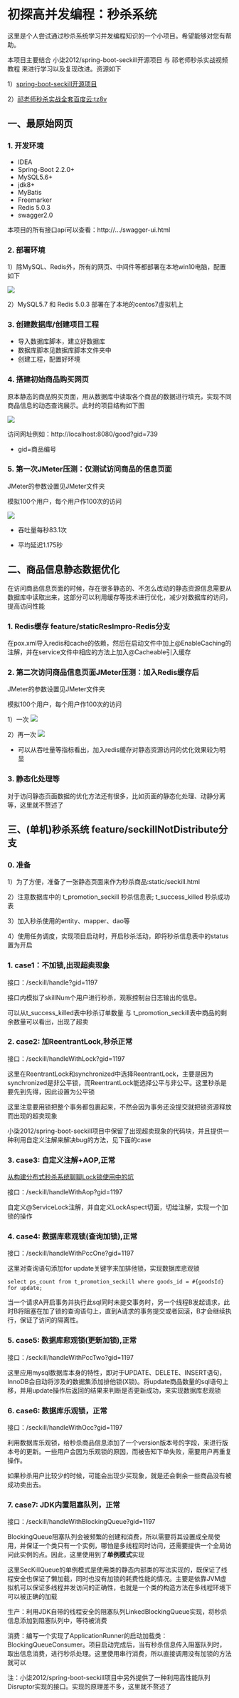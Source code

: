 # 初探高并发编程：秒杀系统

这里是个人尝试通过秒杀系统学习并发编程知识的一个小项目。希望能够对您有帮助。

本项目主要结合 小柒2012/spring-boot-seckill开源项目 与 祁老师秒杀实战视频教程 来进行学习以及复现改进。资源如下

1）[spring-boot-seckill开源项目](https://gitee.com/52itstyle/spring-boot-seckill)

2）[祁老师秒杀实战全套百度云:tz8v](https://pan.baidu.com/s/1XhHbPSLpoJYXx4WgkIlDzA)

## 一、最原始网页

### 1. 开发环境

- IDEA
- Spring-Boot 2.2.0+
- MySQL5.6+
- jdk8+
- MyBatis
- Freemarker
- Redis 5.0.3
- swagger2.0

本项目的所有接口api可以查看：http://.../swagger-ui.html



### 2. 部署环境

1）除MySQL、Redis外，所有的网页、中间件等都部署在本地win10电脑，配置如下

![](pic/seckill_3.PNG)

2）MySQL5.7 和 Redis 5.0.3 部署在了本地的centos7虚拟机上



### 3. 创建数据库/创建项目工程

- 导入数据库脚本，建立好数据库
- 数据库脚本见数据库脚本文件夹中
- 创建工程，配置好环境



### 4. 搭建初始商品购买网页

原本静态的商品购买页面，用从数据库中读取各个商品的数据进行填充，实现不同商品信息的动态查询展示。此时的项目结构如下图

![](pic/seckill_1.PNG)

访问网址例如：http://localhost:8080/good?gid=739

- gid=商品编号

### 5. 第一次JMeter压测：仅测试访问商品的信息页面

JMeter的参数设置见JMeter文件夹

模拟100个用户，每个用户作100次的访问

![](pic/seckill_2.PNG)

- 吞吐量每秒83.1次

- 平均延迟1.175秒


## 二、商品信息静态数据优化

在访问商品信息页面的时候，存在很多静态的、不怎么改动的静态资源信息需要从数据库中读取出来，这部分可以利用缓存等技术进行优化，减少对数据库的访问，提高访问性能

### 1. Redis缓存 feature/staticResImpro-Redis分支
在pox.xml导入redis和cache的依赖，然后在启动文件中加上@EnableCaching的注解，并在service文件中相应的方法上加入@Cacheable引入缓存

### 2. 第二次访问商品信息页面JMeter压测：加入Redis缓存后
JMeter的参数设置见JMeter文件夹

模拟100个用户，每个用户作100次的访问

1）一次
![](pic/seckill_4.PNG)

2）再一次
![](pic/seckill_5.PNG)

- 可以从吞吐量等指标看出，加入redis缓存对静态资源访问的优化效果较为明显

### 3. 静态化处理等
对于访问静态页面数据的优化方法还有很多，比如页面的静态化处理、动静分离等，这里就不赘述了

## 三、(单机)秒杀系统 feature/seckillNotDistribute分支

### 0. 准备
1）为了方便，准备了一张静态页面来作为秒杀商品:static/seckill.html

2）注意数据库中的 t_promotion_seckill 秒杀信息表; t_success_killed 秒杀成功表

3）加入秒杀使用的entity、mapper、dao等

4）使用任务调度，实现项目启动时，开启秒杀活动，即将秒杀信息表中的status置为开启

### 1. case1：不加锁,出现超卖现象
接口：/seckill/handle?gid=1197

接口内模拟了skillNum个用户进行秒杀，观察控制台日志输出的信息。

可以从t_success_killed表中秒杀订单数量 与 t_promotion_seckill表中商品的剩余数量可以看出，出现了超卖

### 2. case2: 加ReentrantLock,秒杀正常
接口：/seckill/handleWithLock?gid=1197

这里在ReentrantLock和synchronized中选择ReentrantLock，主要是因为synchronized是非公平锁，而ReentrantLock能选择公平与非公平。这里秒杀是要先到先得，因此设置为公平锁

这里注意要用锁把整个事务都包裹起来，不然会因为事务还没提交就把锁资源释放而出现的超卖现象

小柒2012/spring-boot-seckill项目中保留了出现超卖现象的代码块，并且提供一种利用自定义注解来解决bug的方法，见下面的case

### 3. case3: 自定义注解+AOP,正常

[从构建分布式秒杀系统聊聊Lock锁使用中的坑](https://blog.52itstyle.vip/archives/2952/)
 
 接口：/seckill/handleWithAop?gid=1197
 
 自定义@ServiceLock注解，并自定义LockAspect切面，切给注解，实现一个加锁的操作
 
### 4. case4: 数据库悲观锁(查询加锁),正常
 接口：/seckill/handleWithPccOne?gid=1197
 
 这里对查询语句添加for update关键字来加排他锁，实现数据库悲观锁
 
 ```mysql
select ps_count from t_promotion_seckill where goods_id = #{goodsId} for update;
```
当一个请求A开启事务并执行此sql同时未提交事务时，另一个线程B发起请求，此时B将阻塞在加了锁的查询语句上，直到A请求的事务提交或者回滚，B才会继续执行，保证了访问的隔离性。

### 5. case5: 数据库悲观锁(更新加锁),正常
接口：/seckill/handleWithPccTwo?gid=1197

这里应用mysql数据库本身的特性，即对于UPDATE、DELETE、INSERT语句，InnoDB会自动将涉及的数据集添加排他锁(X锁)。将update商品数量的sql语句上移，并用update操作后返回的结果来判断是否更新成功，来实现数据库悲观锁

### 6. case6: 数据库乐观锁，正常
接口：/seckill/handleWithOcc?gid=1197

利用数据库乐观锁，给秒杀商品信息添加了一个version版本号的字段，来进行版本号的更新。一些用户会因为乐观锁的原因，而被告知下单失败，需要用户再重复操作。

如果秒杀用户比较少的时候，可能会出现少买现象，就是还会剩余一些商品没有被成功卖出去。

### 7. case7: JDK内置阻塞队列，正常

接口：/seckill/handleWithBlockingQueue?gid=1197

BlockingQueue阻塞队列会被频繁的创建和消费，所以需要将其设置成全局使用，并保证一个类只有一个实例，哪怕是多线程同时访问，还需要提供一个全局访问此实例的点。因此，这里使用到了**单例模式**实现

这里SecKillQueue的单例模式是使用类的静态内部类的写法实现的，既保证了线程安全也保证了懒加载，同时也没有加锁的耗费性能的情况。主要是依靠JVM虚拟机可以保证多线程并发访问的正确性，也就是一个类的构造方法在多线程环境下可以被正确的加载

生产：利用JDK自带的线程安全的阻塞队列LinkedBlockingQueue实现，将秒杀信息添加到阻塞队列中，等待被消费

消费：编写一个实现了ApplicationRunner的启动加载类：BlockingQueueConsumer。项目启动完成后，当有秒杀信息传入阻塞队列时，取出信息消费，进行秒杀处理。这里使用串行消费，所以直接调用没有加锁的方法就可以

注：小柒2012/spring-boot-seckill项目中另外提供了一种利用高性能队列Disruptor实现的接口。实现的原理差不多，这里就不赘述了